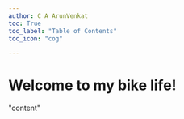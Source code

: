 ```yaml
---
author: C A ArunVenkat
toc: True
toc_label: "Table of Contents"
toc_icon: "cog"

---
```


# Welcome to my bike life!

"content"